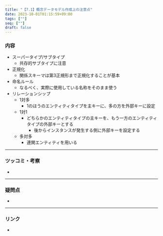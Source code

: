 ```yaml
---
title: "【7.1】概念データモデル作成上の注意点"
date: 2023-10-01T01:15:59+09:00
tags: [""]
seq: [""]
draft: false
---
```


### 内容
- スーパータイプ/サブタイプ
  - 共存的サブタイプに注意
- 正規化
  - 関係スキーマは第3正規形まで正規化することが基本
- 命名ルール
  - なるべく、実際に使用している名称をそのまま使う
- リレーションシップ
  - 1対多
    - 1のほうのエンティティタイプを主キーに、多の方を外部キーに設定
  - 1対1
    - どちらかのエンティティタイプの主キーを、もう一方のエンティティタイプの外部キーとする
      - 後からインスタンスが発生する側に外部キーを設定する
  - 多対多
    - 連関エンティティを用いる

---
### ツッコミ・考察
- 

---
### 疑問点
- 


---
### リンク
- 